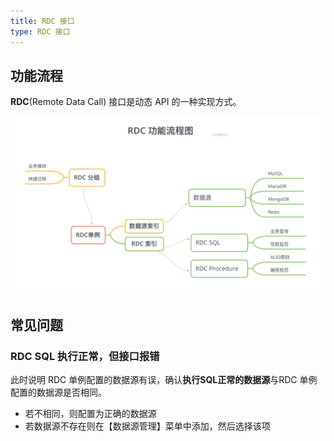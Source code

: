 ```yaml
---
title: RDC 接口
type: RDC 接口
---
```


## 功能流程

**RDC**(Remote Data Call) 接口是动态 API 的一种实现方式。

![](/images/RDC功能流程图.png)

## 常见问题

### RDC SQL 执行正常，但接口报错

此时说明 RDC 单例配置的数据源有误，确认**执行SQL正常的数据源**与RDC 单例配置的数据源是否相同。
- 若不相同，则配置为正确的数据源
- 若数据源不存在则在【数据源管理】菜单中添加，然后选择该项